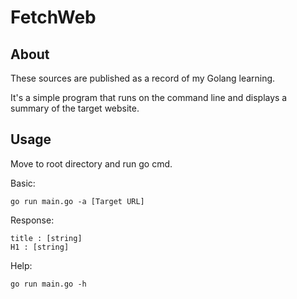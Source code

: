 # FetchWeb

## About

These sources are published as a record of my Golang learning.

It's a simple program that runs on the command line and displays a summary of the target website.

## Usage

Move to root directory and run go cmd.

Basic:

```Shell
go run main.go -a [Target URL]
```

Response:

```
title : [string]
H1 : [string]
```

Help:

```Shell
go run main.go -h
```
